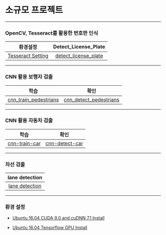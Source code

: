 # 소규모 프로젝트

---

### OpenCV, Tesseract를 활용한 번호판 인식

| 환경설정 | Detect_License_Plate |
| :------------: | :------------: |
| [Tesseract Setting](/tesseract_ins.md)  | [detect_license_plate](/license_plate/detect_license_plate.ipynb)  |

---

### CNN 활용 보행자 검출

| 학습 | 확인 |
| :------------: | :------------: |
| [cnn_train_pedestrians](/cnn_pedestrians/cnn_train_pedestrians.ipynb) | [cnn_detect_pedestrians](/cnn_pedestrians/cnn_detect_pedestrians.ipynb) |

---

### CNN 활용 자동차 검출

| 학습 | 확인 |
| :------------: | :------------: |
| [cnn-train-car](/cnn_vehicle/cnn-train-car.ipynb) | [cnn-detect-car](/cnn_vehicle/cnn-detect-car.ipynb) |

---

### 차선 검출
 
| lane detection|
| :------------: |
| [lane detection](/lane_detection/lane-detection.ipynb) |

---

### 환경 설정

- [Ubuntu 16.04 CUDA 9.0 and cuDNN 7.1 Install](/cuda_ins.md)

- [Ubuntu 16.04 Tensorflow GPU Install](/tf_gpu_ins.md)